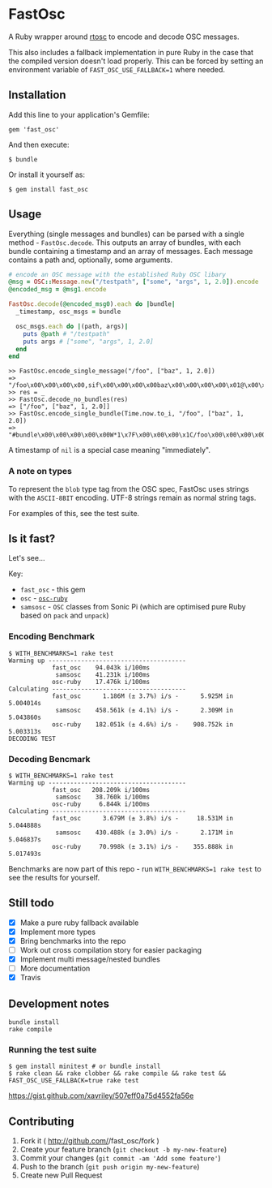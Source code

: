 # FastOsc

A Ruby wrapper around [rtosc](https://github.com/fundamental/rtosc/) to encode and decode OSC messages.

This also includes a fallback implementation in pure Ruby in the case that the compiled version doesn't load properly. This can be forced by setting an environment variable of `FAST_OSC_USE_FALLBACK=1` where needed.

## Installation

Add this line to your application's Gemfile:

    gem 'fast_osc'

And then execute:

    $ bundle

Or install it yourself as:

    $ gem install fast_osc

## Usage

Everything (single messages and bundles) can be parsed with a single method -
`FastOsc.decode`. This outputs an array of bundles, with each bundle containing
a timestamp and an array of messages. Each message contains a path and,
optionally, some arguments.

```ruby
# encode an OSC message with the established Ruby OSC libary
@msg = OSC::Message.new("/testpath", ["some", "args", 1, 2.0]).encode
@encoded_msg = @msg1.encode

FastOsc.decode(@encoded_msg0).each do |bundle|
  _timestamp, osc_msgs = bundle

  osc_msgs.each do |(path, args)|
    puts @path # "/testpath"
    puts args # ["some", "args", 1, 2.0]
  end
end
```

```
>> FastOsc.encode_single_message("/foo", ["baz", 1, 2.0])
=> "/foo\x00\x00\x00\x00,sif\x00\x00\x00\x00baz\x00\x00\x00\x00\x01@\x00\x00\x00"
>> res = _
>> FastOsc.decode_no_bundles(res)
=> ["/foo", ["baz", 1, 2.0]]
>> FastOsc.encode_single_bundle(Time.now.to_i, "/foo", ["baz", 1, 2.0])
=> "#bundle\x00\x00\x00\x00\x00W*1\x7F\x00\x00\x00\x1C/foo\x00\x00\x00\x00,sif\x00\x00\x00\x00baz\x00\x00\x00\x00\x01@\x00\x00\x00"
```

 A timestamp of `nil` is a special case meaning "immediately".

### A note on types

To represent the `blob` type tag from the OSC spec, FastOsc uses strings with
the `ASCII-8BIT` encoding. UTF-8 strings remain as normal string tags.

For examples of this, see the test suite.

## Is it fast?

Let's see...

Key:

* `fast_osc` - this gem
* `osc` - [`osc-ruby`](https://github.com/aberant/osc-ruby)
* `samsosc` - `OSC` classes from Sonic Pi (which are optimised pure Ruby based on `pack` and `unpack`)

### Encoding Benchmark

```
$ WITH_BENCHMARKS=1 rake test
Warming up --------------------------------------
            fast_osc    94.043k i/100ms
             samsosc    41.231k i/100ms
            osc-ruby    17.476k i/100ms
Calculating -------------------------------------
            fast_osc      1.186M (± 3.7%) i/s -      5.925M in   5.004014s
             samsosc    458.561k (± 4.1%) i/s -      2.309M in   5.043860s
            osc-ruby    182.051k (± 4.6%) i/s -    908.752k in   5.003313s
DECODING TEST
```

### Decoding Bencmark

```
$ WITH_BENCHMARKS=1 rake test
Warming up --------------------------------------
            fast_osc   208.209k i/100ms
             samsosc    38.760k i/100ms
            osc-ruby     6.844k i/100ms
Calculating -------------------------------------
            fast_osc      3.679M (± 3.8%) i/s -     18.531M in   5.044888s
             samsosc    430.488k (± 3.0%) i/s -      2.171M in   5.046837s
            osc-ruby     70.998k (± 3.1%) i/s -    355.888k in   5.017493s
```

Benchmarks are now part of this repo - run `WITH_BENCHMARKS=1 rake test` to see the results for yourself.

## Still todo

- [x] Make a pure ruby fallback available
- [x] Implement more types
- [x] Bring benchmarks into the repo
- [ ] Work out cross compilation story for easier packaging
- [x] Implement multi message/nested bundles
- [ ] More documentation
- [x] Travis

## Development notes

    bundle install
    rake compile

### Running the test suite

```
$ gem install minitest # or bundle install
$ rake clean && rake clobber && rake compile && rake test && FAST_OSC_USE_FALLBACK=true rake test
```

https://gist.github.com/xavriley/507eff0a75d4552fa56e

## Contributing

1. Fork it ( http://github.com/<my-github-username>/fast_osc/fork )
2. Create your feature branch (`git checkout -b my-new-feature`)
3. Commit your changes (`git commit -am 'Add some feature'`)
4. Push to the branch (`git push origin my-new-feature`)
5. Create new Pull Request
